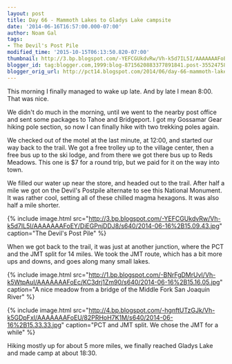 ```yaml
---
layout: post
title: Day 66 - Mammoth Lakes to Gladys Lake campsite
date: '2014-06-16T16:57:00.000-07:00'
author: Noam Gal
tags:
- The Devil's Post Pile
modified_time: '2015-10-15T06:13:50.820-07:00'
thumbnail: http://3.bp.blogspot.com/-YEFCGUkdvRw/Vh-k5d7IL5I/AAAAAAAFoEY/DiEGPnjDDJ8/s72-c/2014-06-16%2B15.09.43.jpg
blogger_id: tag:blogger.com,1999:blog-8715620883377891841.post-3552475851896534741
blogger_orig_url: http://pct14.blogspot.com/2014/06/day-66-mammoth-lakes-to-gladys-lake.html
---
```


This morning I finally managed to wake up late. And by late I mean 8:00. That was nice.

We didn't do much in the morning, until we went to the nearby post office and sent some packages to Tahoe and Bridgeport. I got my Gossamar Gear hiking pole section, so now I can finally hike with two trekking poles again.

We checked out of the motel at the last minute, at 12:00, and started our way back to the trail. We got a free trolley up to the village center, then a free bus up to the ski lodge, and from there we got there bus up to Reds Meadows. This one is $7 for a round trip, but we paid for it on the way into town.

We filled our water up near the store, and headed out to the trail. After half a mile we got on the Devil's Postpile alternate to see this National Monument. It was rather cool, setting all of these chilled magma hexagons. It was also half a mile shorter.
 
{% include image.html src="http://3.bp.blogspot.com/-YEFCGUkdvRw/Vh-k5d7IL5I/AAAAAAAFoEY/DiEGPnjDDJ8/s640/2014-06-16%2B15.09.43.jpg" caption="The Devil's Post Pile" %}

When we got back to the trail, it was just at another junction, where the PCT and the JMT split for 14 miles. We took the JMT route, which has a bit more ups and downs, and goes along many small lakes.
 
{% include image.html src="http://1.bp.blogspot.com/-BNrFgDMrUvI/Vh-k5WtpAuI/AAAAAAAFoEc/KC3drj1Zm90/s640/2014-06-16%2B15.16.05.jpg" caption="A nice meadow from a bridge of the Middle Fork San Joaquin River" %}

{% include image.html src="http://4.bp.blogspot.com/-hgnftUTzGJk/Vh-k5GDpFxI/AAAAAAAFoEU/82PRHoH7K1M/s640/2014-06-16%2B15.33.33.jpg" caption="PCT and JMT split. We chose the JMT for a while" %}

Hiking mostly up for about 5 more miles, we finally reached Gladys Lake and made camp at about 18:30.
